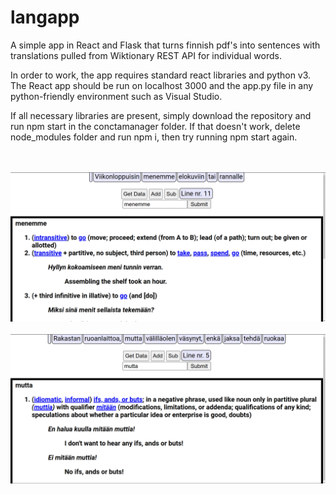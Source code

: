  # langapp
A simple app in React and Flask that turns finnish pdf's into sentences with translations pulled from Wiktionary REST API for individual words.

In order to work, the app requires standard react libraries and python v3. The React app should be run on localhost 3000 and the app.py file in any python-friendly environment such as Visual Studio. 

If all necessary libraries are present, simply download the repository and run npm start in the conctamanager folder. If that doesn't work, delete node_modules folder and run npm i, then try running npm start again. 


<br><br>
<img src="https://github.com/jakubgrad/langapp/blob/main/Screenshots/menemme.png" alt="Alt text" title="Optional title">
<br><br>
<img src="https://github.com/jakubgrad/langapp/blob/main/Screenshots/mutta.png" alt="Alt text" title="Optional title">
